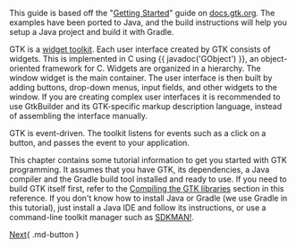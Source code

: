 This guide is based off the "[Getting Started](https://docs.gtk.org/gtk4/getting_started.html)" guide on [docs.gtk.org](https://docs.gtk.org/). The examples have been ported to Java, and the build instructions will help you setup a Java project and build it with Gradle.

GTK is a [widget toolkit](http://en.wikipedia.org/wiki/Widget_toolkit). Each user interface created by GTK consists of widgets. This is implemented in C using {{ javadoc('GObject') }}, an object-oriented framework for C. Widgets are organized in a hierarchy. The window widget is the main container. The user interface is then built by adding buttons, drop-down menus, input fields, and other widgets to the window. If you are creating complex user interfaces it is recommended to use GtkBuilder and its GTK-specific markup description language, instead of assembling the interface manually.

GTK is event-driven. The toolkit listens for events such as a click on a button, and passes the event to your application.

This chapter contains some tutorial information to get you started with GTK programming. It assumes that you have GTK, its dependencies, a Java compiler and the Gradle build tool installed and ready to use. If you need to build GTK itself first, refer to the [Compiling the GTK libraries](https://docs.gtk.org/gtk4/building.html/building.html) section in this
reference. If you don't know how to install Java or Gradle (we use Gradle in this tutorial), just install a Java IDE and follow its instructions, or use a command-line toolkit manager such as [SDKMAN!](https://sdkman.io/).

[Next](getting_started_01.md){ .md-button }
